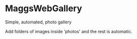 # MaggsWebGallery
Simple, automated, photo gallery

Add folders of images inside 'photos' and the rest is automatic.
